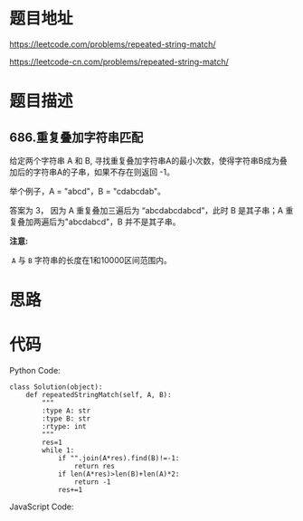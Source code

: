 # 题目地址
https://leetcode.com/problems/repeated-string-match/

https://leetcode-cn.com/problems/repeated-string-match/
# 题目描述
## 686.重复叠加字符串匹配
<p>给定两个字符串 A 和 B, 寻找重复叠加字符串A的最小次数，使得字符串B成为叠加后的字符串A的子串，如果不存在则返回 -1。</p>

<p>举个例子，A = &quot;abcd&quot;，B = &quot;cdabcdab&quot;。</p>

<p>答案为 3，&nbsp;因为 A 重复叠加三遍后为&nbsp;&ldquo;abcdabcdabcd&rdquo;，此时 B 是其子串；A 重复叠加两遍后为&quot;abcdabcd&quot;，B 并不是其子串。</p>

<p><strong>注意:</strong></p>

<p>&nbsp;<code>A</code>&nbsp;与&nbsp;<code>B</code>&nbsp;字符串的长度在1和10000区间范围内。</p>

# 思路

# 代码
Python Code:

```
class Solution(object):
    def repeatedStringMatch(self, A, B):
        """
        :type A: str
        :type B: str
        :rtype: int
        """
        res=1
        while 1:
            if "".join(A*res).find(B)!=-1:
                return res
            if len(A*res)>len(B)+len(A)*2:
                return -1
            res+=1
```
JavaScript Code:

```

```
